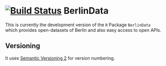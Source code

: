 [![Build Status](https://travis-ci.org/dirkschumacher/RBerlinData.png?branch=master)](https://travis-ci.org/dirkschumacher/RBerlinData)
BerlinData
===========

This is currently the development version of the `R` Package `BerlinData` which provides open-datasets of Berlin 
and also easy access to open APIs.

## Versioning
It uses [Semantic Versioning 2](http://semver.org/spec/v2.0.0.html) for version numbering.
